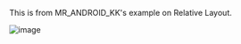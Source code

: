 This is from MR_ANDROID_KK's example on Relative Layout.

![image](https://user-images.githubusercontent.com/65780208/124379277-a8045b00-dcd3-11eb-84de-d018a2139312.png)
